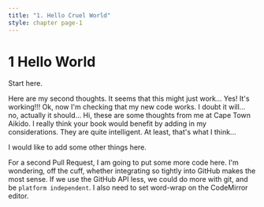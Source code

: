```yaml
---
title: "1. Hello Cruel World"
style: chapter page-1
---
```


# **1** Hello World

Start here.

Here are my second thoughts. It seems that this might just work...
Yes! It's working!!!
Ok, now I'm checking that my new code works. I doubt it will... no, actually it should...
Hi, these are some thoughts from me at Cape Town Aikido.
I really think your book would benefit by adding in my considerations. They are quite intelligent. At least, that's what I think...

I would like to add some other things here.

For a second Pull Request, I am going to put some more code here. I'm wondering, off the cuff, whether integrating so tightly into GitHub makes the most sense. 
If we use the GitHub API less, we could do more with git, and be `platform independent`. I also need to set word-wrap on the CodeMirror editor.
